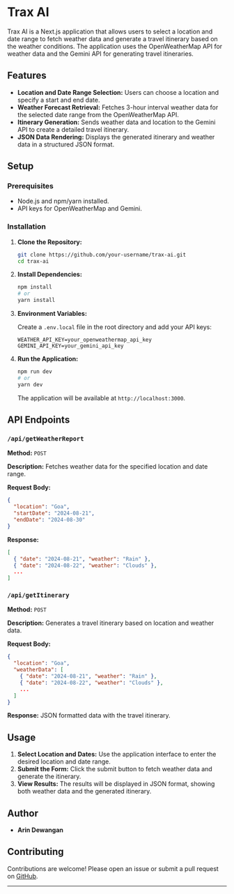 # Trax AI

Trax AI is a Next.js application that allows users to select a location and date range to fetch weather data and generate a travel itinerary based on the weather conditions. The application uses the OpenWeatherMap API for weather data and the Gemini API for generating travel itineraries.

## Features

- **Location and Date Range Selection:** Users can choose a location and specify a start and end date.
- **Weather Forecast Retrieval:** Fetches 3-hour interval weather data for the selected date range from the OpenWeatherMap API.
- **Itinerary Generation:** Sends weather data and location to the Gemini API to create a detailed travel itinerary.
- **JSON Data Rendering:** Displays the generated itinerary and weather data in a structured JSON format.

## Setup

### Prerequisites

- Node.js and npm/yarn installed.
- API keys for OpenWeatherMap and Gemini.

### Installation

1. **Clone the Repository:**

   ```bash
   git clone https://github.com/your-username/trax-ai.git
   cd trax-ai
   ```

2. **Install Dependencies:**

   ```bash
   npm install
   # or
   yarn install
   ```

3. **Environment Variables:**

   Create a `.env.local` file in the root directory and add your API keys:

   ```env
   WEATHER_API_KEY=your_openweathermap_api_key
   GEMINI_API_KEY=your_gemini_api_key
   ```

4. **Run the Application:**

   ```bash
   npm run dev
   # or
   yarn dev
   ```

   The application will be available at `http://localhost:3000`.

## API Endpoints

### `/api/getWeatherReport`

**Method:** `POST`

**Description:** Fetches weather data for the specified location and date range.

**Request Body:**

```json
{
  "location": "Goa",
  "startDate": "2024-08-21",
  "endDate": "2024-08-30"
}
```

**Response:**

```json
[
  { "date": "2024-08-21", "weather": "Rain" },
  { "date": "2024-08-22", "weather": "Clouds" },
  ...
]
```

### `/api/getItinerary`

**Method:** `POST`

**Description:** Generates a travel itinerary based on location and weather data.

**Request Body:**

```json
{
  "location": "Goa",
  "weatherData": [
    { "date": "2024-08-21", "weather": "Rain" },
    { "date": "2024-08-22", "weather": "Clouds" },
    ...
  ]
}
```

**Response:** JSON formatted data with the travel itinerary.

## Usage

1. **Select Location and Dates:** Use the application interface to enter the desired location and date range.
2. **Submit the Form:** Click the submit button to fetch weather data and generate the itinerary.
3. **View Results:** The results will be displayed in JSON format, showing both weather data and the generated itinerary.

## Author

- **Arin Dewangan**

## Contributing

Contributions are welcome! Please open an issue or submit a pull request on [GitHub](https://github.com/your-username/trax-ai).


---
